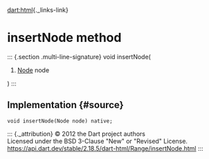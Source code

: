 [dart:html](../../dart-html/dart-html-library){._links-link}

insertNode method
=================

::: {.section .multi-line-signature}
void insertNode(

1.  [Node](../node-class) node

)
:::

Implementation {#source}
--------------

``` {.language-dart data-language="dart"}
void insertNode(Node node) native;
```

::: {._attribution}
© 2012 the Dart project authors\
Licensed under the BSD 3-Clause \"New\" or \"Revised\" License.\
<https://api.dart.dev/stable/2.18.5/dart-html/Range/insertNode.html>
:::

